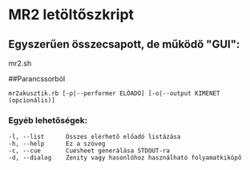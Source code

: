 # MR2 letöltőszkript

## Egyszerűen összecsapott, de működő "GUI":

  mr2.sh

##Parancssorból

    mr2akusztik.rb [-p|--performer ELŐADÓ] [-o|--output KIMENET (opcionális)]

### Egyéb lehetőségek:

    -l, --list      Összes elérhető előadó listázása
    -h, --help      Ez a szöveg
    -c, --cue       Cuesheet generálása STDOUT-ra
    -d, --dialog    Zenity vagy hasonlóhoz használható folyamatkiköpő

